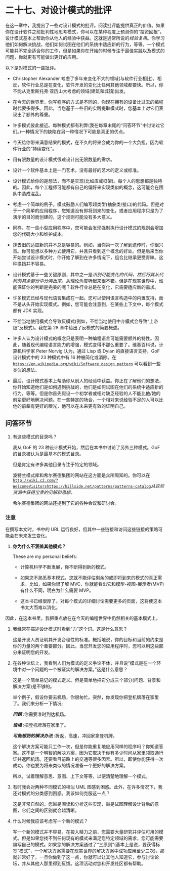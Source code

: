# 二十七、对设计模式的批评

在这一章中，我提出了一些对设计模式的批评。阅读批评能提供真正的价值。如果你在设计软件之前批判性地思考模式，你可以在某种程度上预测你的“投资回报”。设计模式基本上帮助你从他人的经验中获益。这就是通常所说的*经验复用*。你学习他们如何解决挑战，他们如何试图在他们的系统中适应新的行为，等等。一个模式可能并不完全适合你的工作，但是如果你在开始的时候专注于最佳实践以及模式的问题，你就更有可能做出更好的应用。

以下是对模式的一些批评。

*   Christopher Alexander 考虑了多年来变化不大的领域(与软件行业相比)。相反，软件行业总是在变化，软件开发的变化比任何其他领域都要快。所以，你不能从克里斯托弗·亚历山大考虑的领域(建筑和城镇)出发。

*   在今天的世界里，你写程序的方式是不同的，你现在拥有的设备比过去的编程时代要多得多。因此，当您基于一些旧的实践提取模式时，您基本上对它们表现出了额外的尊重。

*   许多模式彼此接近。每种模式都有利弊(我在每章末尾的“问答环节”中讨论过它们。)一种情况下的缺陷在另一种情况下可能是真正的优点。

*   今天给你带来满意结果的模式，在不久的将来会成为你的一个大负担，因为软件行业的“持续变化”。

*   用有限数量的设计模式很难设计出无限数量的需求。

*   设计一个软件基本上是一门艺术。没有最好的艺术的定义或标准。

*   设计模式给你的是想法，而不是实现(比如库或框架)。每个人的思想都是独特的。因此，每个工程师可能都有自己的偏好来实现类似的概念，这可能会在团队中造成混乱。

*   考虑一个简单的例子。模式鼓励人们编写超类型(抽象类/接口)的代码。但是对于一个简单的应用程序，您知道没有即将到来的变化，或者应用程序只是为了演示的目的而创建的，这个规则可能没有多大意义。

*   同样，在一些小型应用程序中，您可能会发现强制执行设计模式的规则会增加您的代码大小和维护成本。

*   抹去旧的适应新的并不总是容易的。例如，当你第一次了解到遗传时，你很兴奋。你可能想以多种方式使用它，并且只看到这个概念的好处。但是后来当你开始尝试设计模式时，你开始了解到在许多情况下，组合比继承更受青睐。这种换挡并不容易。

*   设计模式基于一些关键原则，其中之一是*识别可能变化的代码，然后将其从代码的其余部分中分离出来*。从理论角度听起来很不错。但是在现实世界中，谁能保证你的判断是完美的呢？软件行业总是在变化，它需要适应新的需求。

*   许多模式已经与现代语言集成在一起。您可以使用语言构造中的内置支持，而不是从头开始实现模式。例如，您可能会注意到，在某些上下文中，每个模式都有 JDK 实现。

*   不恰当地使用模式会导致反模式(例如，不恰当地使用中介模式会导致“上帝级”反模式)。我在第 28 章中给出了反模式的简要概述。

*   许多人认为设计模式的概念只是表明一种编程语言可能需要额外的特性。因此，随着现代编程语言能力的增强，模式变得不那么重要了。维基百科说，计算机科学家 Peter Norvig 认为，通过 Lisp 或 Dylan 的直接语言支持，GoF 设计模式中的 23 种模式中有 16 种被简化或消除。在 [`https://en.wikipedia.org/wiki/Software_design_pattern`](https://en.wikipedia.org/wiki/Software_design_pattern) 可以看到一些类似的想法。

*   最后，设计模式基本上帮助你从别人的经验中获益。你正在了解他们的想法，你开始知道他们是如何遇到挑战的，他们是如何试图在他们的系统中适应新的行为，等等。但是你首先假设一个初学者或相对缺乏经验的人不能比他/她的前辈更好地解决问题。在一些特定的场合，一个相对来说经验不足的人可以比他的前辈有更好的眼光，他可以在未来更有效的证明自己。

## 问答环节

1.  有这些模式的目录吗？

    我从 GoF 的 23 种设计模式开始，然后在本书中讨论了另外三种模式。GoF 的目录被认为是最基本的模式目录。

    但是肯定有许多其他目录专注于特定的领域。

    波特兰模式库和希尔赛德集团的网站在这方面是众所周知的。你可以在[`http://wiki.c2.com/?WelcomeVisitors`](http://wiki.c2.com/%253FWelcomeVisitors)[`https://hillside.net/patterns/patterns-catalog`](https://hillside.net/patterns/patterns-catalog)*从这些资源中获得宝贵的见解和思想。*

    希尔赛德集团的网站还提到了它的各种会议和研讨会。

### 注意

在撰写本文时，书中的 URL 运行良好，但其中一些链接和访问这些链接的策略可能会在未来发生变化。

1.  **你为什么不涵盖其他模式？**

    These are my personal beliefs:
    *   计算机科学不断发展，你不断得到新的模式。

    *   如果您不熟悉基本模式，您就不能评估剩余的或即将到来的模式的真正需求。比如，如果你很了解 MVC，你就能看出它和模型-视图-展示者(MVP)有什么不同，明白为什么需要 MVP。

    *   这本书已经很厚了。对每个模式的详细讨论需要更多的页面，这将使这本书太大而难以消化。

因此，在这本书里，我把重点放在在今天的编程世界中仍然相关的基本模式上。

1.  我经常在描述设计模式时看到“力”这个词。这是什么意思？

    这是开发人员证明其开发合理性的标准。概括地说，你的目标和当前的约束是你的力量的两个重要部分。因此，当您开发您的应用程序时，您可以用这些部分来证明您的开发。

2.  在各种论坛上，我看到人们为模式的定义争论不休，并且说“模式是在一个环境中对一个问题的一个被证实的解决方案。”这是什么意思？

    这是一个简单易记的模式定义。但是简单地把它分成三个部分(问题、背景和解决方案)是不够的。

    举个例子，假设你要去机场，你很匆忙。突然，你发现你把登机牌落在家里了。我们来分析一下情况:

    ***问题*** :你需要准时到达机场。

    ***语境*** :把登机牌落在家里了。

    ***可能想到的解决办法*** :折返，高速，冲回家拿登机牌。

    这个解决方案可能只工作一次，但是你能重复地应用同样的程序吗？你知道答案。这不是一个明智的解决方案，因为它取决于你有多少时间从家里领取通行证并返回机场。还要看目前路上的交通等很多因素。所以，即使你能获得一次成功，你也要为将来类似的情况准备一个更好的解决方案。

    所以，试着理解意思、意图、上下文等等，以便清楚地理解一个模式。

3.  有时我会对两种不同模式的相似 UML 图感到困惑。此外，在许多情况下，我还对模式的分类感到困惑。我该如何克服这一点？

    这是非常自然的。您越是阅读和分析这些实现，越是试图理解设计背后的意图，它们之间的区别就会越清晰。

4.  什么时候我应该考虑写一个新的模式？

    写一个新的模式并不容易。在投入精力之前，您需要大量研究并评估可用的模式。但是如果您找不到任何现有的模式来满足您特定领域的需求，您可能需要编写自己的模式。如果您的解决方案通过了“三原则”(基本上是说，要获得标签“模式”，一个解决方案需要在现实世界的解决方案中成功应用至少三次)，那就非常好了。一旦你做到了这一点，你就可以让其他人知道它，参与讨论论坛，并从其他人那里得到反馈。这项活动对您和开发社区都有帮助。